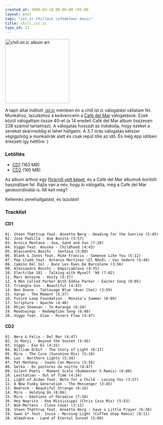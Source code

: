 ```yaml
--- 
created_at: 2008-02-18 09:00:00 +01:00
layout: post
tags: "ist.ic chillout cafedelmar music"
title: chill.ist.ic
typo_id: 22
---
```

<a class="sideimage" href="http://skitch.com/lackac/gpqr/chill.ist.ic"><img src="http://img.skitch.com/20080218-tucquwscfwf8su2f7xnr7yhir1.jpg" width="210" height="210" alt="chill.ist.ic album art" /></a>

A tapir által indított [.ist.ic][1] mémben én a chill.ist.ic válogatást vállatam fel. Munkához, lazuláshoz a kedvenceim a [Café del Mar][2] válogatások. Ezek közül válogattam össze 40-et (a 14 eredeti Café del Mar album összesen 238 számot tartalmaz). A válogatás hosszát az indokolja, hogy ezeket a zenéket akármeddig el lehet hallgatni. A 3.7 órás válogatás kétszer végigpörög a munkaórák alatt és csak repül tőle az idő. És még épp időben érkezett így hétfőre :)

[1]: http://tapir.tumblr.com/post/26106256
[2]: http://en.wikipedia.org/wiki/Café_del_Mar


### Letöltés

 * [CD1][] (163 MB)
 * [CD2][] (160 MB)

Az album arthoz egy [flickrről vett képet][4], és a Café del Mar albumok borítóit használtam fel. Rajta van a név, hogy ki válogatta, még a Café del Mar geokoordinátái is. Mi kell még?

Kellemes zenehallgatást, és lazulást!

### Tracklist

#### CD1

    01. Steen Thøttrup feat. Annette Berg - Heading for the Sunrise (5:45)
    02. José Padilla - Que Bonito (5:57)
    03. Arnica Montana - Sea, Sand and Sun (7:28)
    04. Viggo feat. Anuska - Childhood (4:43)
    05. Alessandro Boschi - Sentosa (5:00)
    06. Blank & Jones feat. Mike Francis - Someone Like You (5:12)
    07. Pep Lladó feat. Antonio Martínez \El Nõnõ\ - Vai Vedere (5:48)
    08. Camino Del Sol - Dans Les Rues De Barcelone (3:56)
    09. Alessandro Boschi - Empuriabrava (4:35)
    10. Electribe 101 - Talking with Myself '98 (7:02)
    11. Marc Antoine - Unity (5:37)
    12. A Man Called Parker With Eddie Parker - Easter Song (8:05)
    13. Triangle Sun - Beautiful (4:43)
    14. Ben Onono - Tattouage Blue (Avec Chet) (3:59)
    15. Vargo - The Moment (5:37)
    16. Future Loop Foundation - Monika's Summer (6:09)
    17. Scripture - Apache (4:46)
    18. Rhian Sheenan - Te Karanga (6:24)
    19. Moodswings - Redemption Song (6:40)
    20. Viggo feat. Glow - Rivers Flow (4:47)

#### CD2

    01. Nera & Felix - Del Mar (4:47)
    02. Jo Manji - Beyond the Sunset (5:45)
    03. Viggo - Eso Es (4:31)
    04. William Orbit - The Story of Light (6:17)
    05. Miro - The Cure (Sunshine Mix) (5:34)
    06. Lux - Northern Lights (5:34)
    07. Pat Metheny - Sueno Con Mexico (5:56)
    08. Gelka - Os pastores da noitte (4:47)
    09. Silent Poets - Moment Scale (Dubmaster X Remix) (6:08)
    10. Levitation - Out of Time (4:34)
    11. Light of Aidan feat. Note for a Child - Loving You (3:57)
    12. A New Funky Generation - The Messenger (3:45)
    13. Bedrock - Beautiful Strange (6:16)
    14. Miro - Holding On (6:06)
    15. Miro - Emotions of Paradise (7:58)
    16. Hey Negrita - One Mississippi (Chris Coco Mix) (5:53)
    17. Wim Mertens - Close Cover (3:12)
    18. Steen Thøttrup feat. Annette Berg - Save a Little Prayer (6:38)
    19. Swen G* feat. Inusa - Morning Light (Coffee Shop Remix) (8:11)
    20. Almadrava - Land of Eternal Sunset (5:09)

[CD1]: http://dl.lackac.hu/chill.ist.ic.cd1.rar
[CD2]: http://dl.lackac.hu/chill.ist.ic.cd2.rar
[4]: http://flickr.com/photos/laguada/1554628340/
